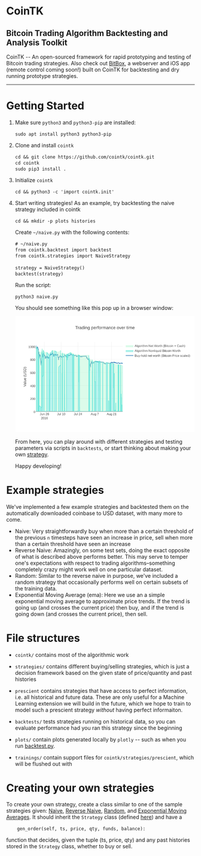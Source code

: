 # CoinTK
## Bitcoin Trading Algorithm Backtesting and Analysis Toolkit

CoinTK -- An open-sourced framework for rapid prototyping and testing of Bitcoin trading strategies. Also check out [BitBox](https://github.com/CoinTK/BitBox-Server), a webserver and iOS app (remote control coming soon!) built on CoinTK for backtesting and dry running prototype strategies.

---

# Getting Started

1. Make sure `python3` and `python3-pip` are installed:
    ```
    sudo apt install python3 python3-pip
    ```

2. Clone and install `cointk`
    ```
    cd && git clone https://github.com/cointk/cointk.git
    cd cointk
    sudo pip3 install .
    ```

3. Initialize `cointk`
    ```
    cd && python3 -c 'import cointk.init'
    ```

4. Start writing strategies!  As an example, try backtesting the naive
strategy included in cointk
    ```
    cd && mkdir -p plots histories
    ```

    Create `~/naive.py` with the following contents:

    ```
    # ~/naive.py
    from cointk.backtest import backtest
    from cointk.strategies import NaiveStrategy

    strategy = NaiveStrategy()
    backtest(strategy)
    ```

    Run the script:

    ```
    python3 naive.py
    ```

    You should see something like this pop up in a browser window:

    ![Naive Backtest Output](plots/naive_plot.png)

    From here, you can play around with different strategies and testing parameters via scripts in `backtests`, or start thinking about making your own [strategy](#creating-your-own-strategies).

    Happy developing!


# Example strategies
We've implemented a few example strategies and backtested them on the automatically downloaded coinbase to USD dataset, with many more to come.
* Naive: Very straightforwardly buy when more than a certain threshold of the previous `n` timesteps have seen an increase in price, sell when more than a certain threshold have seen an increase
* Reverse Naive: Amazingly, on some test sets, doing the exact opposite of what is described above performs better. This may serve to temper one's expectations with respect to trading algorithms–something completely crazy might work well on one particular dataset.
* Random: Similar to the reverse naive in purpose, we've included a random strategy that occasionally performs well on certain subsets of the training data.
* Exponential Moving Average (ema): Here we use an a simple exponential moving average to approximate price trends. If the trend is going up (and crosses the current price) then buy, and if the trend is going down (and crosses the current price), then sell.


# File structures

* `cointk/` contains most of the algorithmic work

* `strategies/` contains different buying/selling strategies, which is just a decision framework based on the given state of price/quantity and past histories

* `prescient` contains strategies that have access to perfect information, i.e. all historical and future data. These are only useful for a Machine Learning extension we will build in the future, which we hope to train to model such a prescient strategy *without* having perfect informaiton.

* `backtests/` tests strategies running on historical data, so you can evaluate performance had you ran this strategy since the beginning

* `plots/` contain plots generated locally by `plotly` -- such as when you run [backtest.py](cointk/backtest.py).

* `trainings/` contain support files for `cointk/strategies/prescient`, which will be flushed out with


# Creating your own strategies

To create your own strategy, create a class similar to one of the sample strategies given: [Naive](cointk/strategies/hp_naive.py), [Reverse Naive](cointk/strategies/naive_reverse.py), [Random](cointk/strategies/simple_random.py), and [Exponential Moving Averages](cointk/strategies/ema.py). It should inherit the `Strategy` class (defined [here](cointk/strategies/core.py)) and have a
```
	gen_order(self, ts, price, qty, funds, balance):
```
function that decides, given the tuple (ts, price, qty) and any past histories stored in the `Strategy` class, whether to buy or sell.
